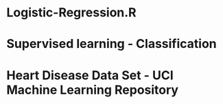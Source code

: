 # Logistic-Regression.R

# Supervised learning - Classification

# Heart Disease Data Set - UCI Machine Learning Repository
